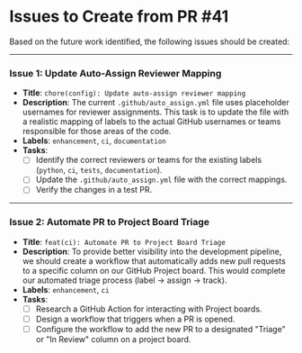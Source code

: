 # Issues to Create from PR #41

Based on the future work identified, the following issues should be created:

---

### Issue 1: Update Auto-Assign Reviewer Mapping

*   **Title**: `chore(config): Update auto-assign reviewer mapping`
*   **Description**: The current `.github/auto_assign.yml` file uses placeholder usernames for reviewer assignments. This task is to update the file with a realistic mapping of labels to the actual GitHub usernames or teams responsible for those areas of the code.
*   **Labels**: `enhancement`, `ci`, `documentation`
*   **Tasks**:
    *   [ ] Identify the correct reviewers or teams for the existing labels (`python`, `ci`, `tests`, `documentation`).
    *   [ ] Update the `.github/auto_assign.yml` file with the correct mappings.
    *   [ ] Verify the changes in a test PR.

---

### Issue 2: Automate PR to Project Board Triage

*   **Title**: `feat(ci): Automate PR to Project Board Triage`
*   **Description**: To provide better visibility into the development pipeline, we should create a workflow that automatically adds new pull requests to a specific column on our GitHub Project board. This would complete our automated triage process (label -> assign -> track).
*   **Labels**: `enhancement`, `ci`
*   **Tasks**:
    *   [ ] Research a GitHub Action for interacting with Project boards.
    *   [ ] Design a workflow that triggers when a PR is opened.
    *   [ ] Configure the workflow to add the new PR to a designated "Triage" or "In Review" column on a project board.
